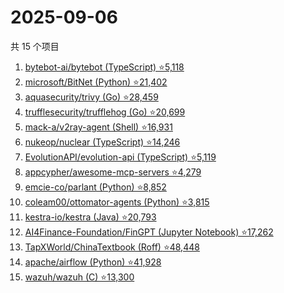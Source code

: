 # 2025-09-06

共 15 个项目

<!-- BEGIN GITHUB -->
<!-- 最后更新时间 2025-09-06 18:07:39 +0800 -->
1. [bytebot-ai/bytebot (TypeScript) ⭐5,118](https://github.com/bytebot-ai/bytebot)
1. [microsoft/BitNet (Python) ⭐21,402](https://github.com/microsoft/BitNet)
1. [aquasecurity/trivy (Go) ⭐28,459](https://github.com/aquasecurity/trivy)
1. [trufflesecurity/trufflehog (Go) ⭐20,699](https://github.com/trufflesecurity/trufflehog)
1. [mack-a/v2ray-agent (Shell) ⭐16,931](https://github.com/mack-a/v2ray-agent)
1. [nukeop/nuclear (TypeScript) ⭐14,246](https://github.com/nukeop/nuclear)
1. [EvolutionAPI/evolution-api (TypeScript) ⭐5,119](https://github.com/EvolutionAPI/evolution-api)
1. [appcypher/awesome-mcp-servers ⭐4,279](https://github.com/appcypher/awesome-mcp-servers)
1. [emcie-co/parlant (Python) ⭐8,852](https://github.com/emcie-co/parlant)
1. [coleam00/ottomator-agents (Python) ⭐3,815](https://github.com/coleam00/ottomator-agents)
1. [kestra-io/kestra (Java) ⭐20,793](https://github.com/kestra-io/kestra)
1. [AI4Finance-Foundation/FinGPT (Jupyter Notebook) ⭐17,262](https://github.com/AI4Finance-Foundation/FinGPT)
1. [TapXWorld/ChinaTextbook (Roff) ⭐48,448](https://github.com/TapXWorld/ChinaTextbook)
1. [apache/airflow (Python) ⭐41,928](https://github.com/apache/airflow)
1. [wazuh/wazuh (C) ⭐13,300](https://github.com/wazuh/wazuh)
<!-- END GITHUB -->